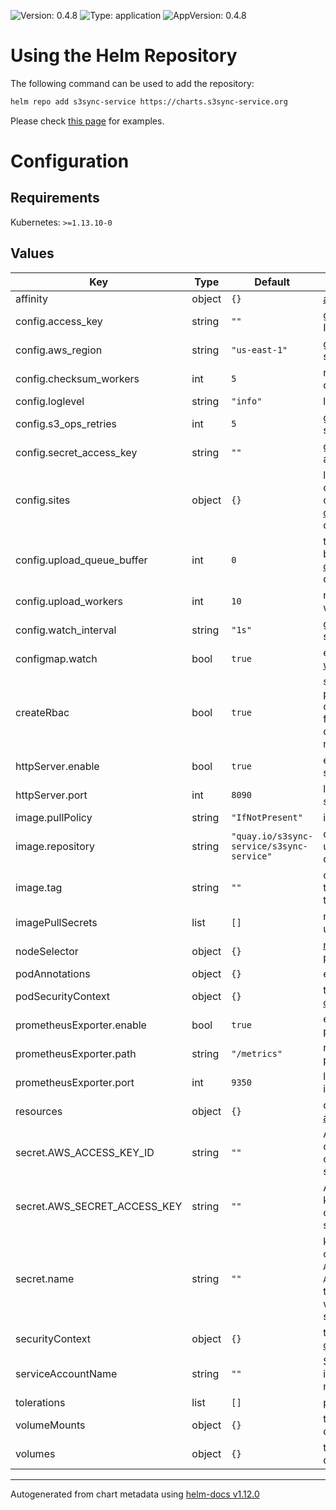 <!--
s3sync-service - Realtime S3 synchronisation tool
Copyright (c) 2020  Yevgeniy Valeyev

This program is free software: you can redistribute it and/or modify
it under the terms of the GNU General Public License as published by
the Free Software Foundation, either version 3 of the License, or
(at your option) any later version.

This program is distributed in the hope that it will be useful,
but WITHOUT ANY WARRANTY; without even the implied warranty of
MERCHANTABILITY or FITNESS FOR A PARTICULAR PURPOSE.  See the
GNU General Public License for more details.

You should have received a copy of the GNU General Public License
along with this program.  If not, see <http://www.gnu.org/licenses/>.
 -->

![Version: 0.4.8](https://img.shields.io/badge/Version-0.4.8-informational?style=flat-square) ![Type: application](https://img.shields.io/badge/Type-application-informational?style=flat-square) ![AppVersion: 0.4.8](https://img.shields.io/badge/AppVersion-0.4.8-informational?style=flat-square)

# Using the Helm Repository

The following command can be used to add the repository:
```bash
helm repo add s3sync-service https://charts.s3sync-service.org
```

Please check [this page](running-on-k8s.md#helm) for examples.

# Configuration

## Requirements

Kubernetes: `>=1.13.10-0`

## Values

| Key | Type | Default | Description |
|-----|------|---------|-------------|
| affinity | object | `{}` | [affinity](https://kubernetes.io/docs/concepts/scheduling-eviction/assign-pod-node/#affinity-and-anti-affinity) settings |
| config.access_key | string | `""` | [global](configuration.md#global-configuration-options) AWS access key ID settings |
| config.aws_region | string | `"us-east-1"` | [global](configuration.md#global-configuration-options) AWS Region settings |
| config.checksum_workers | int | `5` | number of the checksum workers |
| config.loglevel | string | `"info"` | logging level |
| config.s3_ops_retries | int | `5` | [global](configuration.md#global-configuration-options) S3 retries settings |
| config.secret_access_key | string | `""` | [global](configuration.md#global-configuration-options) AWS secret access key settings |
| config.sites | object | `{}` | list of site configuration options, check the [documentation](configuration.md#site-configuration-options) for details |
| config.upload_queue_buffer | int | `0` | the upload queue buffer, check the [documentation](configuration.md#global-configuration-options) for details |
| config.upload_workers | int | `10` | number of the upload workers |
| config.watch_interval | string | `"1s"` | [global](configuration.md#global-configuration-options) watch interval settings |
| configmap.watch | bool | `true` | enable the [configmap watch](k8s-integration.md) feature |
| createRbac | bool | `true` | set to false if you not planning on using configmap watch functionality or want to create RBAC objects manually |
| httpServer.enable | bool | `true` | enable the s3sync-service [http service](http-server.md) |
| httpServer.port | int | `8090` | listen port for the s3sync http service |
| image.pullPolicy | string | `"IfNotPresent"` | image pull policy |
| image.repository | string | `"quay.io/s3sync-service/s3sync-service"` | docker repository, uses `quay.io` mirror by default |
| image.tag | string | `""` | overrides the image tag whose default is the chart appVersion |
| imagePullSecrets | list | `[]` | might be useful when using private registry |
| nodeSelector | object | `{}` | [nodeSelector](https://kubernetes.io/docs/concepts/scheduling-eviction/assign-pod-node/#nodeselector) for the pod |
| podAnnotations | object | `{}` | extra pod annotations |
| podSecurityContext | object | `{}` | the [pod security context](https://kubernetes.io/docs/tasks/configure-pod-container/security-context/#set-the-security-context-for-a-pod) |
| prometheusExporter.enable | bool | `true` | enable built-in prometheus exporter |
| prometheusExporter.path | string | `"/metrics"` | netrics path for the prometheus exporter |
| prometheusExporter.port | int | `9350` | listen port for the built-in prometheus exporter |
| resources | object | `{}` | container [resources allocation](https://kubernetes.io/docs/concepts/configuration/manage-resources-containers/) |
| secret.AWS_ACCESS_KEY_ID | string | `""` | AWS access Key ID, omit if you want to create the secret separately |
| secret.AWS_SECRET_ACCESS_KEY | string | `""` | AWS secret access key, omit if you want to create the secret separately |
| secret.name | string | `""` | k8s secret name containing `AWS_ACCESS_KEY_ID` and `AWS_SECRET_ACCESS_KEY`, this needed only if you want to create the secret separately |
| securityContext | object | `{}` | the [container security context](https://kubernetes.io/docs/tasks/configure-pod-container/security-context/#set-the-security-context-for-a-container) |
| serviceAccountName | string | `""` | ServiceAccount name if was created manually |
| tolerations | list | `[]` | pod [tolerations](https://kubernetes.io/docs/concepts/scheduling-eviction/taint-and-toleration/) |
| volumeMounts | object | `{}` | the [volumeMounts](https://kubernetes.io/docs/concepts/storage/volumes/#background) definitions |
| volumes | object | `{}` | the pod [volumes](https://kubernetes.io/docs/concepts/storage/volumes/) definitions |

----------------------------------------------
Autogenerated from chart metadata using [helm-docs v1.12.0](https://github.com/norwoodj/helm-docs/releases/v1.12.0)
